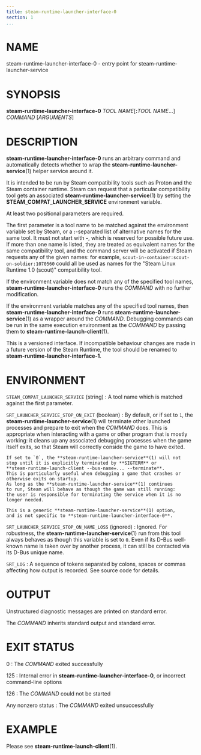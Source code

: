 ```yaml
---
title: steam-runtime-launcher-interface-0
section: 1
...
```


<!-- This document:
Copyright © 2020-2022 Collabora Ltd.
SPDX-License-Identifier: MIT
-->

# NAME

steam-runtime-launcher-interface-0 - entry point for steam-runtime-launcher-service

# SYNOPSIS

**steam-runtime-launcher-interface-0**
*TOOL NAME*[**:**_TOOL NAME_...]
*COMMAND* [*ARGUMENTS*]

# DESCRIPTION

**steam-runtime-launcher-interface-0** runs an arbitrary command and
automatically detects whether to wrap the
**steam-runtime-launcher-service**(1) helper service around it.

It is intended to be run by Steam compatibility tools such as Proton
and the Steam container runtime.
Steam can request that a particular compatibility tool gets an associated
**steam-runtime-launcher-service**(1) by setting the
**STEAM_COMPAT_LAUNCHER_SERVICE** environment variable.

At least two positional parameters are required.

The first parameter is a tool name to be matched against the environment
variable set by Steam, or a **:**-separated list of alternative names
for the same tool.
It must not start with **-**, which is reserved for possible future use.
If more than one name is listed, they are treated as equivalent names for
the same compatibility tool, and the command server will be activated
if Steam requests any of the given names: for example,
`scout-in-container:scout-on-soldier:1070560` could all be used as names
for the "Steam Linux Runtime 1.0 (scout)" compatibility tool.

If the environment variable does not match any of the specified tool
names, **steam-runtime-launcher-interface-0** runs the *COMMAND*
with no further modification.

If the environment variable matches any of the specified tool names,
then **steam-runtime-launcher-interface-0** runs
**steam-runtime-launcher-service**(1) as a wrapper around the *COMMAND*.
Debugging commands can be run in the same execution environment
as the *COMMAND* by passing them to **steam-runtime-launch-client**(1).

This is a versioned interface.
If incompatible behaviour changes are made in a future
version of the Steam Runtime, the tool should be renamed to
**steam-runtime-launcher-interface-1**.

# ENVIRONMENT

`STEAM_COMPAT_LAUNCHER_SERVICE` (string)
:   A tool name which is matched against the first parameter.

`SRT_LAUNCHER_SERVICE_STOP_ON_EXIT` (boolean)
:   By default, or if set to `1`, the **steam-runtime-launcher-service**(1)
    will terminate other launched processes and prepare to exit when
    the *COMMAND* does.
    This is appropriate when interacting with a game or other program
    that is mostly working: it cleans up any associated debugging
    processes when the game itself exits, so that Steam will correctly
    conside the game to have exited.

    If set to `0`, the **steam-runtime-launcher-service**(1) will not
    stop until it is explicitly terminated by **SIGTERM** or
    **steam-runtime-launch-client --bus-name=... --terminate**.
    This is particularly useful when debugging a game that crashes or
    otherwise exits on startup.
    As long as the **steam-runtime-launcher-service**(1) continues
    to run, Steam will behave as though the game was still running:
    the user is responsible for terminating the service when it is no
    longer needed.

    This is a generic **steam-runtime-launcher-service**(1) option,
    and is not specific to **steam-runtime-launcher-interface-0**.

`SRT_LAUNCHER_SERVICE_STOP_ON_NAME_LOSS` (ignored)
:   Ignored.
    For robustness, the **steam-runtime-launcher-service**(1) run from
    this tool always behaves as though this variable is set to `0`.
    Even if its D-Bus well-known name is taken over by another process,
    it can still be contacted via its D-Bus unique name.

`SRT_LOG`
:   A sequence of tokens separated by colons, spaces or commas
    affecting how output is recorded. See source code for details.

# OUTPUT

Unstructured diagnostic messages are printed on standard error.

The *COMMAND* inherits standard output and standard error.

# EXIT STATUS

0
:   The *COMMAND* exited successfully

125
:   Internal error in **steam-runtime-launcher-interface-0**,
    or incorrect command-line options

126
:   The *COMMAND* could not be started

Any nonzero status
:   The *COMMAND* exited unsuccessfully

# EXAMPLE

Please see **steam-runtime-launch-client**(1).

<!-- vim:set sw=4 sts=4 et: -->
